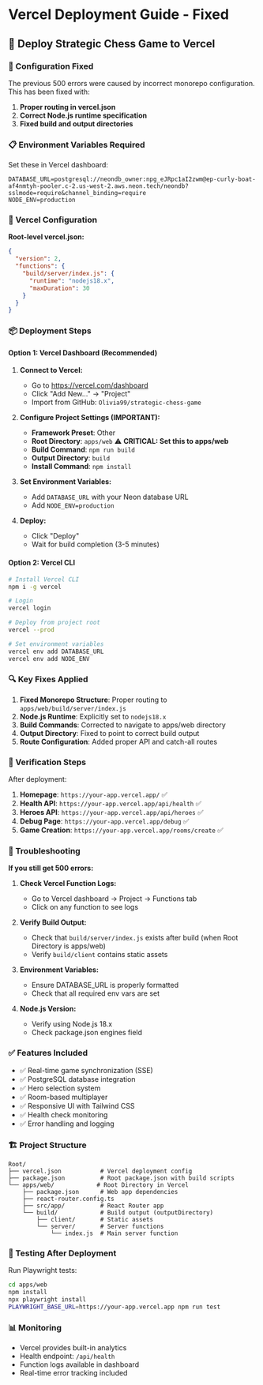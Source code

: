 # Vercel Deployment Guide - Fixed

## 🚀 Deploy Strategic Chess Game to Vercel

### 🔧 Configuration Fixed

The previous 500 errors were caused by incorrect monorepo configuration. This has been fixed with:

1. **Proper routing in vercel.json**
2. **Correct Node.js runtime specification**
3. **Fixed build and output directories**

### 📋 Environment Variables Required

Set these in Vercel dashboard:

```env
DATABASE_URL=postgresql://neondb_owner:npg_eJRpc1aI2zwm@ep-curly-boat-af4nmtyh-pooler.c-2.us-west-2.aws.neon.tech/neondb?sslmode=require&channel_binding=require
NODE_ENV=production
```

### 🔧 Vercel Configuration

**Root-level vercel.json:**
```json
{
  "version": 2,
  "functions": {
    "build/server/index.js": {
      "runtime": "nodejs18.x",
      "maxDuration": 30
    }
  }
}
```

### 📦 Deployment Steps

#### Option 1: Vercel Dashboard (Recommended)

1. **Connect to Vercel:**
   - Go to https://vercel.com/dashboard
   - Click "Add New..." → "Project"
   - Import from GitHub: `Olivia99/strategic-chess-game`

2. **Configure Project Settings (IMPORTANT):**
   - **Framework Preset**: Other  
   - **Root Directory**: `apps/web` ⚠️ **CRITICAL: Set this to apps/web**
   - **Build Command**: `npm run build`
   - **Output Directory**: `build`
   - **Install Command**: `npm install`

3. **Set Environment Variables:**
   - Add `DATABASE_URL` with your Neon database URL
   - Add `NODE_ENV=production`

4. **Deploy:**
   - Click "Deploy"
   - Wait for build completion (3-5 minutes)

#### Option 2: Vercel CLI

```bash
# Install Vercel CLI
npm i -g vercel

# Login
vercel login

# Deploy from project root
vercel --prod

# Set environment variables
vercel env add DATABASE_URL
vercel env add NODE_ENV
```

### 🔍 Key Fixes Applied

1. **Fixed Monorepo Structure**: Proper routing to `apps/web/build/server/index.js`
2. **Node.js Runtime**: Explicitly set to `nodejs18.x`
3. **Build Commands**: Corrected to navigate to apps/web directory
4. **Output Directory**: Fixed to point to correct build output
5. **Route Configuration**: Added proper API and catch-all routes

### 🧪 Verification Steps

After deployment:

1. **Homepage**: `https://your-app.vercel.app/` ✅
2. **Health API**: `https://your-app.vercel.app/api/health` ✅
3. **Heroes API**: `https://your-app.vercel.app/api/heroes` ✅
4. **Debug Page**: `https://your-app.vercel.app/debug` ✅
5. **Game Creation**: `https://your-app.vercel.app/rooms/create` ✅

### 🐛 Troubleshooting

**If you still get 500 errors:**

1. **Check Vercel Function Logs:**
   - Go to Vercel dashboard → Project → Functions tab
   - Click on any function to see logs

2. **Verify Build Output:**
   - Check that `build/server/index.js` exists after build (when Root Directory is apps/web)
   - Verify `build/client` contains static assets

3. **Environment Variables:**
   - Ensure DATABASE_URL is properly formatted
   - Check that all required env vars are set

4. **Node.js Version:**
   - Verify using Node.js 18.x
   - Check package.json engines field

### ✅ Features Included

- ✅ Real-time game synchronization (SSE)
- ✅ PostgreSQL database integration  
- ✅ Hero selection system
- ✅ Room-based multiplayer
- ✅ Responsive UI with Tailwind CSS
- ✅ Health check monitoring
- ✅ Error handling and logging

### 🏗️ Project Structure

```
Root/
├── vercel.json           # Vercel deployment config
├── package.json          # Root package.json with build scripts
└── apps/web/            # Root Directory in Vercel
    ├── package.json      # Web app dependencies
    ├── react-router.config.ts
    ├── src/app/          # React Router app
    └── build/            # Build output (outputDirectory)
        ├── client/       # Static assets
        └── server/       # Server functions
            └── index.js  # Main server function
```

### 🧪 Testing After Deployment

Run Playwright tests:

```bash
cd apps/web
npm install
npx playwright install
PLAYWRIGHT_BASE_URL=https://your-app.vercel.app npm run test
```

### 📊 Monitoring

- Vercel provides built-in analytics
- Health endpoint: `/api/health`
- Function logs available in dashboard
- Real-time error tracking included